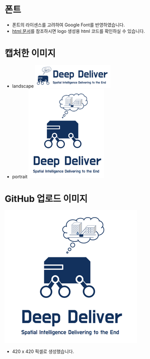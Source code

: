 # 폰트
- 폰트의 라이센스를 고려하여 Google Font를 반영하였습니다.
- [html 문서](font.html)를 참조하시면 logo 생성용 html 코드를 확인하실 수 있습니다.

# 캡처한 이미지
- landscape
  <img src="https://github.com/DeepExpress/logo/raw/master/image/landscape.PNG" width="50%"></img>
- portrait
  <img src="https://github.com/DeepExpress/logo/raw/master/image/portrait.PNG" width="50%"></img>

# GitHub 업로드 이미지
![GitHub 업로드 이미지](image/DeepExpress.png)
- 420 x 420 픽셀로 생성했습니다.
